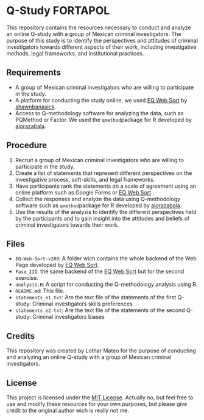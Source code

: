 # Q-Study FORTAPOL

This repository contains the resources necessary to conduct and analyze an online Q-study with a group of Mexican criminal investigators. The purpose of this study is to identify the perspectives and attitudes of criminal investigators towards different aspects of their work, including investigative methods, legal frameworks, and institutional practices.

## Requirements

- A group of Mexican criminal investigators who are willing to participate in the study.
- A platform for conducting the study online, we used [EQ Web Sort](https://github.com/shawnbanasick/eq-web-sort) by [shawnbanasick](https://github.com/shawnbanasick).
- Access to Q-methodology software for analyzing the data, such as PQMethod or Factor. We used the `qmethod`package for R developed by [aiorazabala](http://aiorazabala.github.io/qmethod/).

## Procedure

1. Recruit a group of Mexican criminal investigators who are willing to participate in the study.
2. Create a list of statements that represent different perspectives on the investigative process, soft-skills, and legal frameworks.
3. Have participants rank the statements on a scale of agreement using an online platform such as Google Forms or [EQ Web Sort](https://github.com/shawnbanasick/eq-web-sort) .
4. Collect the responses and analyze the data using Q-methodology software such as  `qmethod`package for R developed by [aiorazabala](http://aiorazabala.github.io/qmethod/).
5. Use the results of the analysis to identify the different perspectives held by the participants and to gain insight into the attitudes and beliefs of criminal investigators towards their work.

## Files

- `EQ-Web-Sort-v200`: A folder wich contains the whole backend of the Web Page developed by [EQ Web Sort](https://github.com/shawnbanasick/eq-web-sort).
- `Fase_III`: the same backend of the [EQ Web Sort](https://github.com/shawnbanasick/eq-web-sort) but for the second exercise.
- `analysis.R`: A script for conducting the Q-methodology analysis using R.
- `README.md`: This file.
- `statements_e1.txt`: Are the text file of the statements of the first Q-study: Criminal investigators skills preferences
- `statements_e2.txt`: Are the text file of the statements of the second Q-study: Criminal investigators biases

## Credits

This repository was created by Lothar Mateo for the purpose of conducting and analyzing an online Q-study with a group of Mexican criminal investigators.

## License

This project is licensed under the [MIT License](https://opensource.org/license/mit/). Actually no, but feel free to use and modify these resources for your own purposes, but please give credit to the original author wich is really not me.
